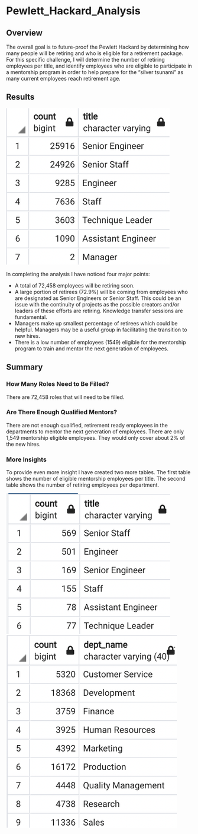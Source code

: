 # Pewlett_Hackard_Analysis

## Overview 

The overall goal is to future-proof the Pewlett Hackard by determining how many people will be retiring and who is eligible for a retirement package. For this specific challenge, I will determine the number of retiring employees per title, and identify employees who are eligible to participate in a mentorship program in order to help prepare for the “silver tsunami” as many current employees reach retirement age.

## Results

![](/Images/retiring_titles.png)

In completing the analysis I have noticed four major points:
- A total of 72,458 employees will be retiring soon.
- A large portion of retirees (72.9%) will be coming from employees who are designated as Senior Engineers or Senior Staff. This could be an issue with the continuity of projects as the possible creators and/or leaders of these efforts are retiring. Knowledge transfer sessions are fundamental. 
- Managers make up smallest percentage of retirees which could be helpful. Managers may be a useful group in facilitating the transition to new hires.
-  There is a low number of employees (1549) eligible for the mentorship program to train and mentor the next generation of employees. 


## Summary 

### How Many Roles Need to Be Filled?

There are 72,458 roles that will need to be filled. 

### Are There Enough Qualified Mentors?

There are not enough qualified, retirement ready employees in the departments to mentor the next generation of employees. There are only 1,549 mentorship eligible employees. They would only cover about 2% of the new hires.

### More Insights

To provide even more insight I have created two more tables. The first table shows the number of eligible mentorship employees per title. The second table shows the number of retiring employees per department.

![](/Images/mentorship_eligibility_title.png)
![](/Images/unique_titles_by_dept.png)